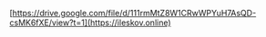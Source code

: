 [https://drive.google.com/file/d/111rmMtZ8W1CRwWPYuH7AsQD-csMK6fXE/view?t=1](https://ileskov.online)
